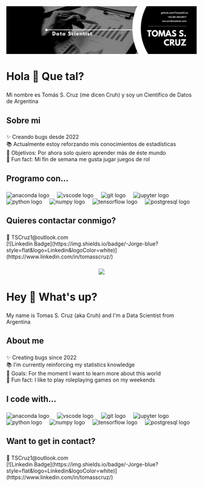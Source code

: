 <div align="center">
  <img src="Banner.png"  />
</div>


<h1 align="left">Hola 👋 Que tal?</h1>

###

<p align="left">Mi nombre es Tomás S. Cruz (me dicen Cruh) y soy un Científico de Datos de Argentina</p>

###

<h2 align="left">Sobre mi</h2>

###

<p align="left">✨ Creando bugs desde 2022<br>📚 Actualmente estoy reforzando mis conocimientos de estadísticas<br>🎯 Objetivos: Por ahora solo quiero aprender más de éste mundo<br>🎲 Fun fact: Mi fin de semana me gusta jugar juegos de rol</p>

###

<h2 align="left">Programo con...</h2>

###

<div align="left">
  <img src="https://cdn.jsdelivr.net/gh/devicons/devicon/icons/anaconda/anaconda-original.svg" height="40" alt="anaconda logo"  />
  <img width="12" />
  <img src="https://cdn.jsdelivr.net/gh/devicons/devicon/icons/vscode/vscode-original.svg" height="40" alt="vscode logo"  />
  <img width="12" />
  <img src="https://cdn.jsdelivr.net/gh/devicons/devicon/icons/git/git-original.svg" height="40" alt="git logo"  />
  <img width="12" />
  <img src="https://cdn.jsdelivr.net/gh/devicons/devicon/icons/jupyter/jupyter-original.svg" height="40" alt="jupyter logo"  />
  <img width="12" />
  <img src="https://cdn.jsdelivr.net/gh/devicons/devicon/icons/python/python-original.svg" height="40" alt="python logo"  />
  <img width="12" />
  <img src="https://cdn.jsdelivr.net/gh/devicons/devicon/icons/numpy/numpy-original.svg" height="40" alt="numpy logo"  />
  <img width="12" />
  <img src="https://cdn.jsdelivr.net/gh/devicons/devicon/icons/tensorflow/tensorflow-original.svg" height="40" alt="tensorflow logo"  />
  <img width="12" />
  <img src="https://cdn.jsdelivr.net/gh/devicons/devicon/icons/postgresql/postgresql-original.svg" height="40" alt="postgresql logo"  />
</div>

###

<h2 align="left">Quieres contactar conmigo?</h2>

###

<p align="left">📧 TSCruz1@outlook.com <br>
                [![Linkedin Badge](https://img.shields.io/badge/-Jorge-blue?style=flat&logo=Linkedin&logoColor=white)](https://www.linkedin.com/in/tomasscruz/)<br>

###

<div align="center">
  <img height="200" src="https://wallpapercave.com/wp/oThITm6.png"  />
</div>

###

<h1 align="left">Hey 👋 What's up?</h1>

###

<p align="left">My name is Tomas S. Cruz (aka Cruh) and I'm a Data Scientist from Argentina</p>

###

<h2 align="left">About me</h2>

###

<p align="left">✨ Creating bugs since 2022<br>📚 I'm currently reinforcing my statistics knowledge<br>🎯 Goals: For the moment I want to learn more about this world<br>🎲 Fun fact: I like to play roleplaying games on my weekends</p>

###

<h2 align="left">I code with...</h2>

###

<div align="left">
  <img src="https://cdn.jsdelivr.net/gh/devicons/devicon/icons/anaconda/anaconda-original.svg" height="40" alt="anaconda logo"  />
  <img width="12" />
  <img src="https://cdn.jsdelivr.net/gh/devicons/devicon/icons/vscode/vscode-original.svg" height="40" alt="vscode logo"  />
  <img width="12" />
  <img src="https://cdn.jsdelivr.net/gh/devicons/devicon/icons/git/git-original.svg" height="40" alt="git logo"  />
  <img width="12" />
  <img src="https://cdn.jsdelivr.net/gh/devicons/devicon/icons/jupyter/jupyter-original.svg" height="40" alt="jupyter logo"  />
  <img width="12" />
  <img src="https://cdn.jsdelivr.net/gh/devicons/devicon/icons/python/python-original.svg" height="40" alt="python logo"  />
  <img width="12" />
  <img src="https://cdn.jsdelivr.net/gh/devicons/devicon/icons/numpy/numpy-original.svg" height="40" alt="numpy logo"  />
  <img width="12" />
  <img src="https://cdn.jsdelivr.net/gh/devicons/devicon/icons/tensorflow/tensorflow-original.svg" height="40" alt="tensorflow logo"  />
  <img width="12" />
  <img src="https://cdn.jsdelivr.net/gh/devicons/devicon/icons/postgresql/postgresql-original.svg" height="40" alt="postgresql logo"  />
</div>

###

<h2 align="left">Want to get in contact?</h2>

###

<p align="left">📧 TSCruz1@outlook.com <br>
                [![Linkedin Badge](https://img.shields.io/badge/-Jorge-blue?style=flat&logo=Linkedin&logoColor=white)](https://www.linkedin.com/in/tomasscruz/)<br>

###
